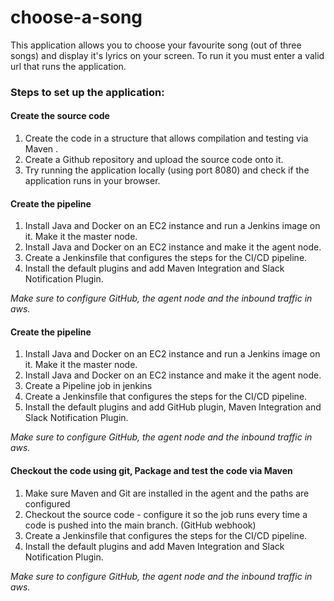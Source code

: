 # choose-a-song

This application allows you to choose your favourite song (out of three songs) and display it's lyrics on your screen.
To run it you must enter a valid url that runs the application.

### **Steps to set up the application:**  

#### **Create the source code**  
1. Create the code in a structure that allows compilation and testing via Maven .
2. Create a Github repository and upload the source code onto it.
3. Try running the application locally (using port 8080) and check if the application runs in your browser.

#### **Create the pipeline**
1. Install Java and Docker on an EC2 instance and run a Jenkins image on it. Make it the master node.
2. Install Java and Docker on an EC2 instance and make it the agent node.
3. Create a Jenkinsfile that configures the steps for the CI/CD pipeline.
4. Install the default plugins and add Maven Integration and Slack Notification Plugin.

*Make sure to configure GitHub, the agent node and the inbound traffic in aws.*

#### **Create the pipeline**
1. Install Java and Docker on an EC2 instance and run a Jenkins image on it. Make it the master node.
2. Install Java and Docker on an EC2 instance and make it the agent node.
3. Create a Pipeline job in jenkins
4. Create a Jenkinsfile that configures the steps for the CI/CD pipeline.
4. Install the default plugins and add GitHub plugin, Maven Integration and Slack Notification Plugin.

*Make sure to configure GitHub, the agent node and the inbound traffic in aws.*

#### **Checkout the code using git, Package and test the code via Maven**
1. Make sure Maven and Git are installed in the agent and the paths are configured
2. Checkout the source code - configure it so the job runs every time a code is pushed into the main branch. (GitHub webhook)
3. Create a Jenkinsfile that configures the steps for the CI/CD pipeline.
4. Install the default plugins and add Maven Integration and Slack Notification Plugin.

*Make sure to configure GitHub, the agent node and the inbound traffic in aws.*


